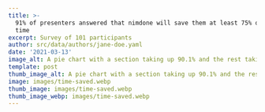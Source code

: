 ```yaml
---
title: >-
  91% of presenters answered that nimdone will save them at least 75% of their
  time
excerpt: Survey of 101 participants
author: src/data/authors/jane-doe.yaml
date: '2021-03-13'
image_alt: A pie chart with a section taking up 90.1% and the rest taking up 9.9%
template: post
thumb_image_alt: A pie chart with a section taking up 90.1% and the rest taking up 9.9%
image: images/time-saved.webp
thumb_image: images/time-saved.webp
thumb_image_webp: images/time-saved.webp
---
```

